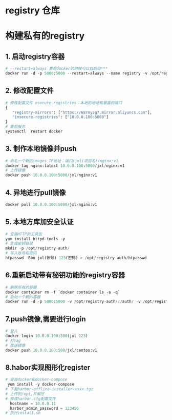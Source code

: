 # registry 仓库

# 构建私有的registry

## 1. 启动registry容器

```Python
# --restart=always 重启docker的时候可以自启动***
docker run -d -p 5000:5000 --restart=always --name registry -v /opt/registry:/var/lib/registry registry
```

## 2. 修改配置文件

```python
# 修改配置文件 nsecure-registries：本地的地址和暴露的端口
{
   "registry-mirrors": ["https://68rmyzg7.mirror.aliyuncs.com"],
   "insecure-registries": ["10.0.0.100:5000"]
}
# 重启服务
systemctl  restart docker
```

## 3. 制作本地镜像并push

```python 
# 命名一个新的images IP地址：端口/jxl(项目名)/nginx:v1
docker tag nginx:latest 10.0.0.100:5000/jxl/nginx:v1
# 上传镜像
docker push 10.0.0.100:5000/jxl/nginx:v1
```

## 4. 异地进行pull镜像

```python
docker pull 10.0.0.100:5000/jxl/nginx:v1
```

## 5. 本地方库加安全认证

```python
# 安装HTTP的工具包
yum install httpd-tools -y
# 生成密钥目录
mkdir -p /opt/registry-auth/ 
# 写入账号和密码
htpasswd -Bbn jxl(账号) 123(密码) > /opt/registry-auth/htpasswd
```

## 6.重新启动带有秘钥功能的registry容器

```python
# 删除所有的容器
docker container rm -f `docker container ls -a -q`
# 启动一个新的容器
docker run -d -p 5000:5000 -v /opt/registry-auth/:/auth/ -v /opt/registry:/var/lib/registry  --name register-auth -e "REGISTRY_AUTH=htpasswd" -e "REGISTRY_AUTH_HTPASSWD_REALM=Registry Realm" -e "REGISTRY_AUTH_HTPASSWD_PATH=/auth/htpasswd" registry 
```

## 7.push镜像,需要进行login

```python
# 登入
docker login 10.0.0.100:500(jxl 123)
# 打tag
# 推送镜像
docker push 10.0.0.100:500/jxl/centos:v1
```

## 8.habor实现图形化register

```Python
# 安装docker和docker-compose
 yum install -y docker-compose 
# 下载harbor-offline-installer-vxxx.tgz
# 上传到/opt,并解压
# 修改harbor.cfg配置文件
  hostname = 10.0.0.11
  harbor_admin_password = 123456
# 执行install.sh
```

